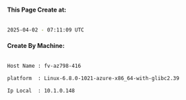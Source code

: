 
   
#### This Page Create at:

```bash

2025-04-02 - 07:11:09 UTC

```

#### Create By Machine:

```bash

Host Name : fv-az798-416

platform  : Linux-6.8.0-1021-azure-x86_64-with-glibc2.39

Ip Local  : 10.1.0.148

```

